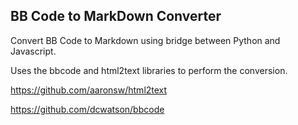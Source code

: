 ## BB Code to MarkDown Converter ##

Convert BB Code to Markdown using bridge between Python and Javascript.

Uses the bbcode and html2text libraries to perform the conversion.

https://github.com/aaronsw/html2text

https://github.com/dcwatson/bbcode
